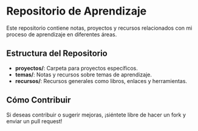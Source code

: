# Repositorio de Aprendizaje

Este repositorio contiene notas, proyectos y recursos relacionados con mi proceso de aprendizaje en diferentes áreas.

## Estructura del Repositorio
- **proyectos/**: Carpeta para proyectos específicos.
- **temas/**: Notas y recursos sobre temas de aprendizaje.
- **recursos/**: Recursos generales como libros, enlaces y herramientas.

## Cómo Contribuir
Si deseas contribuir o sugerir mejoras, ¡siéntete libre de hacer un fork y enviar un pull request!
